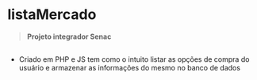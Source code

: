# listaMercado
> **Projeto integrador Senac**
 ##
* Criado em PHP e JS tem como o intuito listar as opções de compra do usuário e armazenar as informações do mesmo no banco de dados
